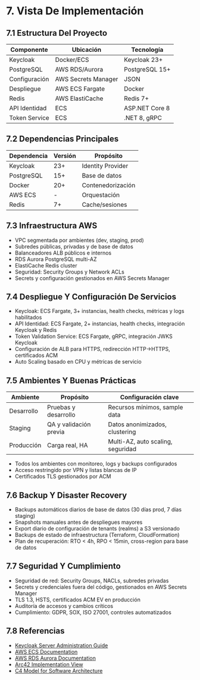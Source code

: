 # 7. Vista De Implementación

## 7.1 Estructura Del Proyecto

| Componente      | Ubicación            | Tecnología         |
|-----------------|---------------------|--------------------|
| Keycloak        | Docker/ECS           | Keycloak 23+       |
| PostgreSQL      | AWS RDS/Aurora       | PostgreSQL 15+     |
| Configuración   | AWS Secrets Manager  | JSON               |
| Despliegue      | AWS ECS Fargate      | Docker             |
| Redis           | AWS ElastiCache      | Redis 7+           |
| API Identidad   | ECS                  | ASP.NET Core 8     |
| Token Service   | ECS                  | .NET 8, gRPC       |

## 7.2 Dependencias Principales

| Dependencia     | Versión | Propósito           |
|-----------------|---------|---------------------|
| Keycloak        | 23+     | Identity Provider   |
| PostgreSQL      | 15+     | Base de datos       |
| Docker          | 20+     | Contenedorización   |
| AWS ECS         | -       | Orquestación        |
| Redis           | 7+      | Cache/sesiones      |

## 7.3 Infraestructura AWS

- VPC segmentada por ambientes (dev, staging, prod)
- Subredes públicas, privadas y de base de datos
- Balanceadores ALB públicos e internos
- RDS Aurora PostgreSQL multi-AZ
- ElastiCache Redis cluster
- Seguridad: Security Groups y Network ACLs
- Secrets y configuración gestionados en AWS Secrets Manager

## 7.4 Despliegue Y Configuración De Servicios

- Keycloak: ECS Fargate, 3+ instancias, health checks, métricas y logs habilitados
- API Identidad: ECS Fargate, 2+ instancias, health checks, integración Keycloak y Redis
- Token Validation Service: ECS Fargate, gRPC, integración JWKS Keycloak
- Configuración de ALB para HTTPS, redirección HTTP→HTTPS, certificados ACM
- Auto Scaling basado en CPU y métricas de servicio

## 7.5 Ambientes Y Buenas Prácticas

| Ambiente     | Propósito                | Configuración clave                |
|--------------|--------------------------|------------------------------------|
| Desarrollo   | Pruebas y desarrollo     | Recursos mínimos, sample data      |
| Staging      | QA y validación previa   | Datos anonimizados, clustering     |
| Producción   | Carga real, HA           | Multi-AZ, auto scaling, seguridad  |

- Todos los ambientes con monitoreo, logs y backups configurados
- Acceso restringido por VPN y listas blancas de IP
- Certificados TLS gestionados por ACM

## 7.6 Backup Y Disaster Recovery

- Backups automáticos diarios de base de datos (30 días prod, 7 días staging)
- Snapshots manuales antes de despliegues mayores
- Export diario de configuración de tenants (realms) a S3 versionado
- Backups de estado de infraestructura (Terraform, CloudFormation)
- Plan de recuperación: RTO < 4h, RPO < 15min, cross-region para base de datos

## 7.7 Seguridad Y Cumplimiento

- Seguridad de red: Security Groups, NACLs, subredes privadas
- Secrets y credenciales fuera del código, gestionados en AWS Secrets Manager
- TLS 1.3, HSTS, certificados ACM EV en producción
- Auditoría de accesos y cambios críticos
- Cumplimiento: GDPR, SOX, ISO 27001, controles automatizados

## 7.8 Referencias

- [Keycloak Server Administration Guide](https://www.keycloak.org/docs/latest/server_admin/)
- [AWS ECS Documentation](https://docs.aws.amazon.com/ecs/)
- [AWS RDS Aurora Documentation](https://docs.aws.amazon.com/AmazonRDS/latest/AuroraUserGuide/)
- [Arc42 Implementation View](https://docs.arc42.org/section-7/)
- [C4 Model for Software Architecture](https://c4model.com/)
